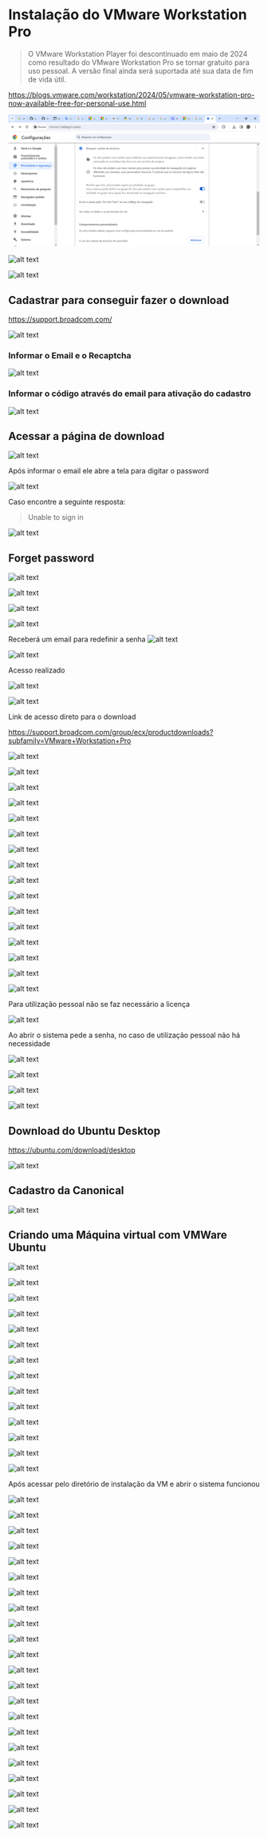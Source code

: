 # Instalação do VMware Workstation Pro

> O VMware Workstation Player foi descontinuado em maio de 2024 como resultado do VMware Workstation Pro se tornar gratuito para uso pessoal. A versão final ainda será suportada até sua data de fim de vida útil.

https://blogs.vmware.com/workstation/2024/05/vmware-workstation-pro-now-available-free-for-personal-use.html

![alt text](image-1.png)

![alt text](image-2.png)

![alt text](image-3.png)

## Cadastrar para conseguir fazer o download

https://support.broadcom.com/

![alt text](image-4.png)

### Informar o Email e o Recaptcha
![alt text](image-5.png)

### Informar o código através do email para ativação do cadastro

![alt text](image-6.png)

## Acessar a página de download

![alt text](image-7.png)

Após informar o email ele abre a tela para digitar o password

![alt text](image-9.png)

Caso encontre a seguinte resposta:

> Unable to sign in

![alt text](image-10.png)

## Forget password

![alt text](image-11.png)

![alt text](image-12.png)

![alt text](image-13.png)

![alt text](image-14.png)

Receberá um email para redefinir a senha
![alt text](image-15.png)

![alt text](image-16.png)

Acesso realizado

![alt text](image-17.png)

![alt text](image-18.png)

Link de acesso direto para o download

https://support.broadcom.com/group/ecx/productdownloads?subfamily=VMware+Workstation+Pro

![alt text](image-19.png)

![alt text](image-20.png)

![alt text](image-21.png)

![alt text](image-22.png)

![alt text](image-23.png)

![alt text](image-24.png)

![alt text](image-25.png)

![alt text](image-27.png)

![alt text](image-26.png)

![alt text](image-28.png)

![alt text](image-29.png)

![alt text](image-30.png)

![alt text](image-31.png)

![alt text](image-32.png)

![alt text](image-33.png)

![alt text](image-34.png)

Para utilização pessoal não se faz necessário a licença

![alt text](image-35.png)

Ao abrir o sistema pede a senha, no caso de utilização pessoal não há necessidade

![alt text](image-36.png)

![alt text](image-37.png)

![alt text](image-38.png)

![alt text](image-39.png)

## Download do Ubuntu Desktop

https://ubuntu.com/download/desktop

![alt text](image-41.png)

## Cadastro da Canonical

![alt text](image-42.png)

## Criando uma Máquina virtual com VMWare Ubuntu

![alt text](image-40.png)

![alt text](image-43.png)

![alt text](image-44.png)

![alt text](image-45.png)

![alt text](image-46.png)

![alt text](image-47.png)

![alt text](image-48.png)

![alt text](image-49.png)

![alt text](image-50.png)

![alt text](image-51.png)

![alt text](image-52.png)

![alt text](image-53.png)

![alt text](image-54.png)

![alt text](image-55.png)

Após acessar pelo diretório de instalação da VM e abrir o sistema funcionou

![alt text](image-57.png)

![alt text](image-56.png)

![alt text](image-58.png)

![alt text](image-59.png)

![alt text](image-60.png)

![alt text](image-61.png)

![alt text](image-62.png)

![alt text](image-63.png)

![alt text](image-64.png)

![alt text](image-65.png)

![alt text](image-66.png)

![alt text](image-67.png)

![alt text](image-68.png)

![alt text](image-69.png)

![alt text](image-70.png)

![alt text](image-71.png)

![alt text](image-72.png)

![alt text](image-73.png)

![alt text](image-74.png)

![alt text](image-75.png)

![alt text](image-76.png)

![alt text](image-77.png)












